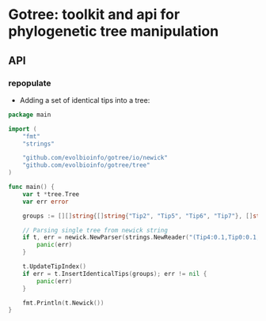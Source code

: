# Gotree: toolkit and api for phylogenetic tree manipulation

## API

### repopulate

* Adding a set of identical tips into a tree:

```go
package main

import (
	"fmt"
	"strings"

	"github.com/evolbioinfo/gotree/io/newick"
	"github.com/evolbioinfo/gotree/tree"
)

func main() {
	var t *tree.Tree
	var err error

	groups := [][]string{[]string{"Tip2", "Tip5", "Tip6", "Tip7"}, []string{"Tip4", "Tip8"}}

	// Parsing single tree from newick string
	if t, err = newick.NewParser(strings.NewReader("(Tip4:0.1,Tip0:0.1,(Tip3:0.1,(Tip2:0.2,Tip1:0.2)0.8:0.3)0.9:0.4);")).Parse(); err != nil {
		panic(err)
	}

	t.UpdateTipIndex()
	if err = t.InsertIdenticalTips(groups); err != nil {
		panic(err)
	}

	fmt.Println(t.Newick())
}
```
